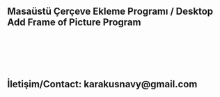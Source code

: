 <h2>Masaüstü Çerçeve Ekleme Programı / Desktop Add Frame of Picture Program</h2>

<p style="text-align: center;"><img src="https://i.hizliresim.com/qJqbAq.png" alt="" /></p>

<p style="text-align: center;"><img src="https://i.hizliresim.com/MaY019.png" alt="" /></p>

<p style="text-align: center;"><img src="https://i.hizliresim.com/QpXaPg.png" alt="" /></p>

<p style="text-align: center;"><img src="https://i.hizliresim.com/XEW0bD.png" alt="" /></p>

<p style="text-align: center;"><img src="https://i.hizliresim.com/bL8rvj.png" alt="" /></p>

<p style="text-align: center;"><img src="https://i.hizliresim.com/d7jPLn.jpg" alt="" /></p>



<h2>İletişim/Contact: karakusnavy@gmail.com</h2>

